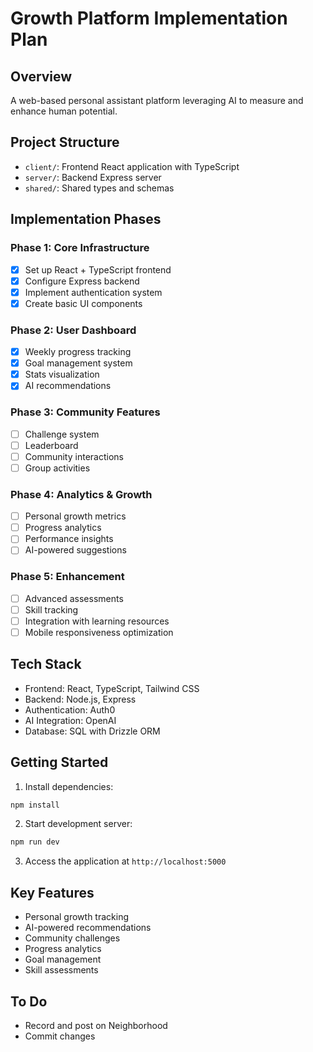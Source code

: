 
# Growth Platform Implementation Plan

## Overview
A web-based personal assistant platform leveraging AI to measure and enhance human potential.

## Project Structure
- `client/`: Frontend React application with TypeScript
- `server/`: Backend Express server
- `shared/`: Shared types and schemas

## Implementation Phases

### Phase 1: Core Infrastructure
- [x] Set up React + TypeScript frontend
- [x] Configure Express backend
- [x] Implement authentication system
- [x] Create basic UI components

### Phase 2: User Dashboard
- [x] Weekly progress tracking
- [x] Goal management system
- [x] Stats visualization
- [x] AI recommendations

### Phase 3: Community Features
- [ ] Challenge system
- [ ] Leaderboard
- [ ] Community interactions
- [ ] Group activities

### Phase 4: Analytics & Growth
- [ ] Personal growth metrics
- [ ] Progress analytics
- [ ] Performance insights
- [ ] AI-powered suggestions

### Phase 5: Enhancement
- [ ] Advanced assessments
- [ ] Skill tracking
- [ ] Integration with learning resources
- [ ] Mobile responsiveness optimization

## Tech Stack
- Frontend: React, TypeScript, Tailwind CSS
- Backend: Node.js, Express
- Authentication: Auth0
- AI Integration: OpenAI
- Database: SQL with Drizzle ORM

## Getting Started

1. Install dependencies:
```bash
npm install
```

2. Start development server:
```bash
npm run dev
```

3. Access the application at `http://localhost:5000`

## Key Features
- Personal growth tracking
- AI-powered recommendations
- Community challenges
- Progress analytics
- Goal management
- Skill assessments

## To Do
- Record and post on Neighborhood
- Commit changes
